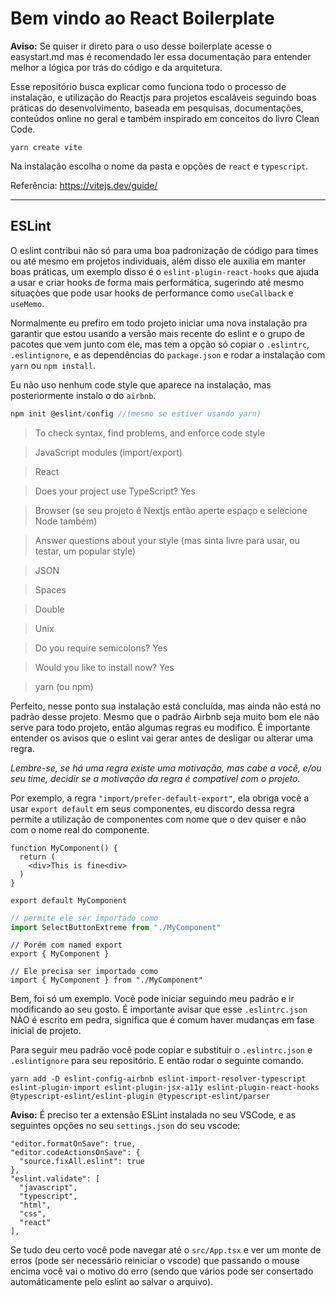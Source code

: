 # Bem vindo ao React Boilerplate

**Aviso:** Se quiser ir direto para o uso desse boilerplate acesse o easystart.md mas é recomendado ler essa documentação para entender melhor a lógica por trás do código e da arquitetura.

Esse repositório busca explicar como funciona todo o processo de instalação, e utilização do Reactjs para projetos escaláveis seguindo boas práticas do desenvolvimento, baseada em pesquisas, documentações, conteúdos online no geral e também inspirado em conceitos do livro Clean Code.

```
yarn create vite
```

Na instalação escolha o nome da pasta e opções de `react` e `typescript`.

Referência: https://vitejs.dev/guide/

---

## ESLint

O eslint contribui não só para uma boa padronização de código para times ou até mesmo em projetos individuais, além disso ele auxilia em manter boas práticas, um exemplo disso é o `eslint-plugin-react-hooks` que ajuda a usar e criar hooks de forma mais performática, sugerindo até mesmo situaçòes que pode usar hooks de performance como `useCallback` e `useMemo`.

Normalmente eu prefiro em todo projeto iniciar uma nova instalação pra garantir que estou usando a versão mais recente do eslint e o grupo de pacotes que vem junto com ele, mas tem a opção só copiar o `.eslintrc`, `.eslintignore`, e as dependências do `package.json` e rodar a instalação com `yarn` ou `npm install`.

Eu não uso nenhum code style que aparece na instalação, mas posteriormente instalo o do `airbnb`.

```js
npm init @eslint/config //(mesmo se estiver usando yarn)
```

> To check syntax, find problems, and enforce code style

> JavaScript modules (import/export)

> React 

> Does your project use TypeScript? Yes

> Browser (se seu projeto é Nextjs então aperte espaço e selecione Node também)

> Answer questions about your style (mas sinta livre para usar, ou testar, um popular style)

> JSON

> Spaces

> Double

> Unix

> Do you require semicolons? Yes

> Would you like to install now? Yes

> yarn (ou npm)

Perfeito, nesse ponto sua instalação está concluída, mas ainda não está no padrão desse projeto. Mesmo que o padrão Airbnb seja muito bom ele não serve para todo projeto, então algumas regras eu modifico. É importante entender os avisos que o eslint vai gerar antes de desligar ou alterar uma regra.

_Lembre-se, se há uma regra existe uma motivação, mas cabe a você, e/ou seu time, decidir se a motivação da regra é compatível com o projeto._

Por exemplo, a regra `"import/prefer-default-export"`, ela obriga você a usar `export default` em seus componentes, eu discordo dessa regra permite a utilização de componentes com nome que o dev quiser e não com o nome real do componente.

```tsx
function MyComponent() {
  return (
    <div>This is fine<div>
  )
}

export default MyComponent
```


```javascript
// permite ele ser importado como
import SelectButtonExtreme from "./MyComponent"
```

```tsx
// Porém com named export
export { MyComponent }

// Ele precisa ser importado como
import { MyComponent } from "./MyComponent"
```

Bem, foi só um exemplo. Você pode iniciar seguindo meu padrão e ir modificando ao seu gosto. É importante avisar que esse `.eslintrc.json` NÀO é escrito em pedra, significa que é comum haver mudanças em fase inicial de projeto.

Para seguir meu padrão você pode copiar e substituir o `.eslintrc.json` e `.eslintignore` para seu repositório. E então rodar o seguinte comando.

```
yarn add -D eslint-config-airbnb eslint-import-resolver-typescript eslint-plugin-import eslint-plugin-jsx-a11y eslint-plugin-react-hooks @typescript-eslint/eslint-plugin @typescript-eslint/parser
```

**Aviso:** É preciso ter a extensão ESLint instalada no seu VSCode, e as seguintes opções no seu `settings.json` do seu vscode:

```
"editor.formatOnSave": true,
"editor.codeActionsOnSave": {
  "source.fixAll.eslint": true
},
"eslint.validate": [
  "javascript",
  "typescript",
  "html",
  "css",
  "react"
],
```

Se tudo deu certo você pode navegar até o `src/App.tsx` e ver um monte de erros (pode ser necessário reiniciar o vscode) que passando o mouse encima você vai o motivo do erro (sendo que vários pode ser consertado automáticamente pelo eslint ao salvar o arquivo).